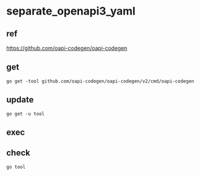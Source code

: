 # separate_openapi3_yaml

## ref

https://github.com/oapi-codegen/oapi-codegen

## get

```
go get -tool github.com/oapi-codegen/oapi-codegen/v2/cmd/oapi-codegen
```

## update

```
go get -u tool
```

## exec


## check

```
go tool
```
